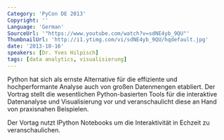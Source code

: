 ```yaml
---
Category: 'PyCon DE 2013'
Copyright: ''
Language: 'German'
SourceUrl: '"https://www.youtube.com/watch?v=sdNE4yb_9QU"'
ThumbnailUrl: 'http://i1.ytimg.com/vi/sdNE4yb_9QU/hqdefault.jpg'
date: '2013-10-16'
speakers: [Dr. Yves Hilpisch]
tags: [data analytics, visualisierung]
---
```

Python hat sich als ernste Alternative für die effiziente und hochperformante Analyse auch von großen Datenmengen etabliert. Der Vortrag stellt die wesentlichen Python-basierten Tools für die interaktive Datenanalyse und Visualisierung vor und veranschaulicht diese an Hand von praxisnahen Beispielen.

Der Vortag nutzt IPython Notebooks um die Interaktivität in Echzeit zu veranschaulichen.
